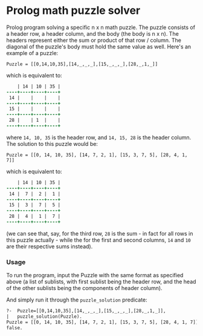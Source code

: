 # Prolog math puzzle solver
 Prolog program solving a specific n x n math puzzle.
 The puzzle consists of a header row, a header column, and the body (the body is n x n). The headers represent either the sum or product of
 that row / column. The diagonal of the puzzle's body must hold the same value as well. Here's an example of a puzzle:
 
 ```
 Puzzle = [[0,14,10,35],[14,_,_,_],[15,_,_,_],[28,_,1,_]]
 ```

 which is equivalent to:
 ```diff
     | 14 | 10 | 35 |
 ----+----+----+----+
  14 |    |    |    |
 ----+----+----+----+
  15 |    |    |    |
 ----+----+----+----+
  28 |    | 1  |    |
 ----+----+----+----+
 ```
 where `14, 10, 35` is the header row, and `14, 15, 28` is the header column. The solution to this puzzle would be:
 
 ```
 Puzzle = [[0, 14, 10, 35], [14, 7, 2, 1], [15, 3, 7, 5], [28, 4, 1, 7]]
 ```
 which is equivalent to:
 ```diff
     | 14 | 10 | 35 |
 ----+----+----+----+
  14 |  7 |  2 |  1 |
 ----+----+----+----+
  15 |  3 |  7 |  5 |
 ----+----+----+----+
  28 |  4 |  1 |  7 |
 ----+----+----+----+
 ```
 (we can see that, say, for the third row, `28` is the sum - in fact for all rows in this puzzle actually - while
 the for the first and second columns, `14` and `10` are their respective sums instead).
 
 ### Usage
 To run the program, input the Puzzle with the same format as specified above (a list of sublists, with first sublist being
 the header row, and the head of the other sublists being the components of header column).
 
 And simply run it through the `puzzle_solution` predicate:
 ```diff
 ?-  Puzzle=[[0,14,10,35],[14,_,_,_],[15,_,_,_],[28,_,1,_]],
 |   puzzle_solution(Puzzle).
 Puzzle = [[0, 14, 10, 35], [14, 7, 2, 1], [15, 3, 7, 5], [28, 4, 1, 7]] ;
 false.
 ```

